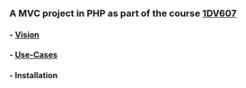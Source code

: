 ### A MVC project in PHP as part of the course [1DV607](https://coursepress.lnu.se/kurs/webbutveckling-med-php/laborationsmiljo/projekt/)

#### - [Vision](https://github.com/dt222cc/1dv608-dt222cc/)

#### - [Use-Cases](https://github.com/dt222cc/1dv608-dt222cc/)

#### - Installation